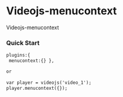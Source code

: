 # Videojs-menucontext
Videojs-menucontext

### Quick Start

```html
plugins:{
 menucontext:{} },

or
  
var player = videojs('video_1');
player.menucontext({});


```
